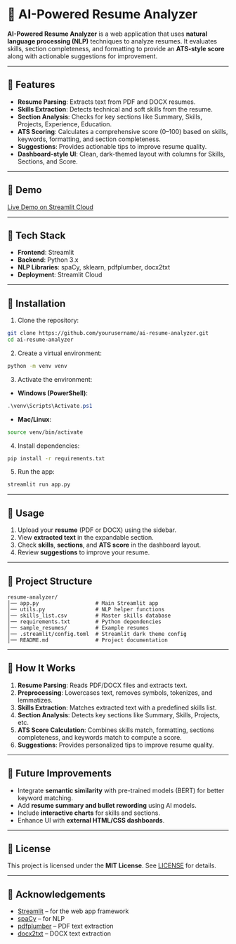 # 📄 AI-Powered Resume Analyzer

**AI-Powered Resume Analyzer** is a web application that uses **natural language processing (NLP)** techniques to analyze resumes. It evaluates skills, section completeness, and formatting to provide an **ATS-style score** along with actionable suggestions for improvement.

---

## 🔹 Features

* **Resume Parsing**: Extracts text from PDF and DOCX resumes.
* **Skills Extraction**: Detects technical and soft skills from the resume.
* **Section Analysis**: Checks for key sections like Summary, Skills, Projects, Experience, Education.
* **ATS Scoring**: Calculates a comprehensive score (0–100) based on skills, keywords, formatting, and section completeness.
* **Suggestions**: Provides actionable tips to improve resume quality.
* **Dashboard-style UI**: Clean, dark-themed layout with columns for Skills, Sections, and Score.

---
## 🔹 Demo

[Live Demo on Streamlit Cloud](https://share.streamlit.io/yourusername/ai-resume-analyzer/main/app.py)


---

## 🔹 Tech Stack

* **Frontend**: Streamlit
* **Backend**: Python 3.x
* **NLP Libraries**: spaCy, sklearn, pdfplumber, docx2txt
* **Deployment**: Streamlit Cloud

---

## 🔹 Installation

1. Clone the repository:

```bash
git clone https://github.com/yourusername/ai-resume-analyzer.git
cd ai-resume-analyzer
```

2. Create a virtual environment:

```bash
python -m venv venv
```

3. Activate the environment:

* **Windows (PowerShell)**:

```powershell
.\venv\Scripts\Activate.ps1
```

* **Mac/Linux**:

```bash
source venv/bin/activate
```

4. Install dependencies:

```bash
pip install -r requirements.txt
```

5. Run the app:

```bash
streamlit run app.py
```

---

## 🔹 Usage

1. Upload your **resume** (PDF or DOCX) using the sidebar.
2. View **extracted text** in the expandable section.
3. Check **skills**, **sections**, and **ATS score** in the dashboard layout.
4. Review **suggestions** to improve your resume.

---

## 🔹 Project Structure

```
resume-analyzer/
│── app.py                  # Main Streamlit app
│── utils.py                # NLP helper functions
│── skills_list.csv         # Master skills database
│── requirements.txt        # Python dependencies
│── sample_resumes/         # Example resumes
│── .streamlit/config.toml  # Streamlit dark theme config
│── README.md               # Project documentation
```

---

## 🔹 How It Works

1. **Resume Parsing**: Reads PDF/DOCX files and extracts text.
2. **Preprocessing**: Lowercases text, removes symbols, tokenizes, and lemmatizes.
3. **Skills Extraction**: Matches extracted text with a predefined skills list.
4. **Section Analysis**: Detects key sections like Summary, Skills, Projects, etc.
5. **ATS Score Calculation**: Combines skills match, formatting, sections completeness, and keywords match to compute a score.
6. **Suggestions**: Provides personalized tips to improve resume quality.

---

## 🔹 Future Improvements

* Integrate **semantic similarity** with pre-trained models (BERT) for better keyword matching.
* Add **resume summary and bullet rewording** using AI models.
* Include **interactive charts** for skills and sections.
* Enhance UI with **external HTML/CSS dashboards**.

---

## 🔹 License

This project is licensed under the **MIT License**. See [LICENSE](LICENSE) for details.

---

## 🔹 Acknowledgements

* [Streamlit](https://streamlit.io/) – for the web app framework
* [spaCy](https://spacy.io/) – for NLP
* [pdfplumber](https://github.com/jsvine/pdfplumber) – PDF text extraction
* [docx2txt](https://pypi.org/project/docx2txt/) – DOCX text extraction
